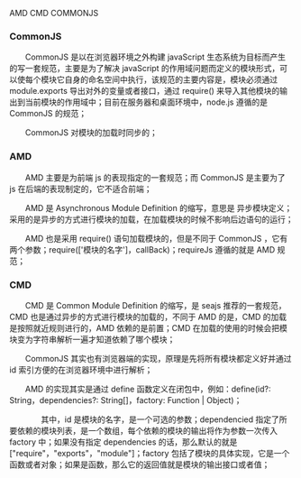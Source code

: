 AMD CMD COMMONJS



### CommonJS

　　CommonJS 是以在浏览器环境之外构建 javaScript 生态系统为目标而产生的写一套规范，主要是为了解决 javaScript 的作用域问题而定义的模块形式，可以使每个模块它自身的命名空间中执行，该规范的主要内容是，模块必须通过 module.exports 导出对外的变量或者接口，通过 require() 来导入其他模块的输出到当前模块的作用域中；目前在服务器和桌面环境中，node.js 遵循的是 CommonJS 的规范；

　　CommonJS 对模块的加载时同步的；

 

### AMD

　　AMD 主要是为前端 js 的表现指定的一套规范；而 CommonJS 是主要为了 js 在后端的表现制定的，它不适合前端；

　　AMD 是 Asynchronous Module Definition 的缩写，意思是 异步模块定义；采用的是异步的方式进行模块的加载，在加载模块的时候不影响后边语句的运行；

　　AMD 也是采用 require() 语句加载模块的，但是不同于 CommonJS ，它有两个参数；require(['模块的名字']，callBack)；requireJs 遵循的就是 AMD 规范；

 

### CMD

　　CMD 是 Common Module Definition 的缩写，是 seajs 推荐的一套规范，CMD 也是通过异步的方式进行模块的加载的，不同于 AMD 的是，CMD 的加载是按照就近规则进行的，AMD 依赖的是前置；CMD 在加载的使用的时候会把模块变为字符串解析一遍才知道依赖了哪个模块；

 

　　CommonJS 其实也有浏览器端的实现，原理是先将所有模块都定义好并通过 id 索引方便的在浏览器环境中进行解析；

　　AMD 的实现其实是通过 define 函数定义在闭包中，例如：define(id?: String，dependencies?: String[]，factory: Function | Object)；

　　　　其中，id 是模块的名字，是一个可选的参数；dependencied 指定了所要依赖的模块列表，是一个数组，每个依赖的模块的输出将作为参数一次传入 factory 中；如果没有指定 dependencies 的话，那么默认的就是 ["require"，"exports"，"module"]；factory 包括了模块的具体实现，它是一个函数或者对象；如果是函数，那么它的返回值就是模块的输出接口或者值；